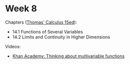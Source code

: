 # Week 8

Chapters ([Thomas' Calculus 15ed](https://annas-archive.org/md5/ca33a08bbe2ed2ef4769d8ff9fbdde41)):
- 14.1 Functions of Several Variables
- 14.2 Limits and Continuity in Higher Dimensions

Videos:
- [Khan Academy: Thinking about multivariable functions](https://www.khanacademy.org/math/multivariable-calculus/thinking-about-multivariable-function)
